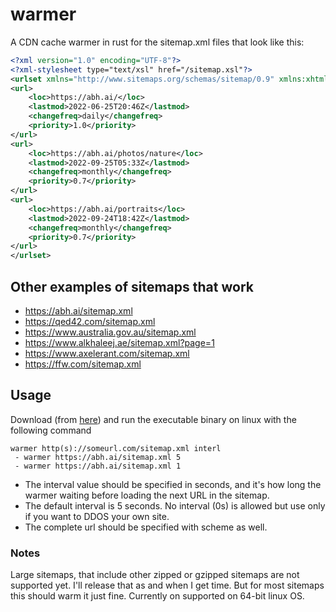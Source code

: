 # warmer
A CDN cache warmer in rust for the sitemap.xml files that look like this:

```xml
<?xml version="1.0" encoding="UTF-8"?>
<?xml-stylesheet type="text/xsl" href="/sitemap.xsl"?>
<urlset xmlns="http://www.sitemaps.org/schemas/sitemap/0.9" xmlns:xhtml="http://www.w3.org/1999/xhtml">
<url>
    <loc>https://abh.ai/</loc>
    <lastmod>2022-06-25T20:46Z</lastmod>
    <changefreq>daily</changefreq>
    <priority>1.0</priority>
</url>
<url>
    <loc>https://abh.ai/photos/nature</loc>
    <lastmod>2022-09-25T05:33Z</lastmod>
    <changefreq>monthly</changefreq>
    <priority>0.7</priority>
</url>
<url>
    <loc>https://abh.ai/portraits</loc>
    <lastmod>2022-09-24T18:42Z</lastmod>
    <changefreq>monthly</changefreq>
    <priority>0.7</priority>
</url>
</urlset>
```

## Other examples of sitemaps that work

- https://abh.ai/sitemap.xml
- https://qed42.com/sitemap.xml
- https://www.australia.gov.au/sitemap.xml
- https://www.alkhaleej.ae/sitemap.xml?page=1
- https://www.axelerant.com/sitemap.xml
- https://ffw.com/sitemap.xml

## Usage

Download (from [here](https://github.com/codingsasi/warmer/releases)) and run the executable binary on linux with the following command
```
warmer http(s)://someurl.com/sitemap.xml interl
 - warmer https://abh.ai/sitemap.xml 5
 - warmer https://abh.ai/sitemap.xml 1
```
- The interval value should be specified in seconds, and it's how long the warmer waiting before loading the next URL in the sitemap.
- The default interval is 5 seconds. No interval (0s) is allowed but use only if you want to DDOS your own site.
- The complete url should be specified with scheme as well.

### Notes
Large sitemaps, that include other zipped or gzipped sitemaps are not supported yet. I'll release that as and when I get time. But for most sitemaps this should warm it just fine.
Currently on supported on 64-bit linux OS.